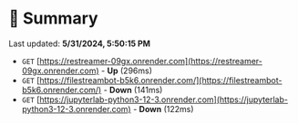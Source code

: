 # 📖 Summary
Last updated: **5/31/2024, 5:50:15 PM**

- `GET` [https://restreamer-09gx.onrender.com](https://restreamer-09gx.onrender.com) - **Up** (296ms)
- `GET` [https://filestreambot-b5k6.onrender.com/](https://filestreambot-b5k6.onrender.com/) - **Down** (141ms)
- `GET` [https://jupyterlab-python3-12-3.onrender.com](https://jupyterlab-python3-12-3.onrender.com) - **Down** (122ms)
